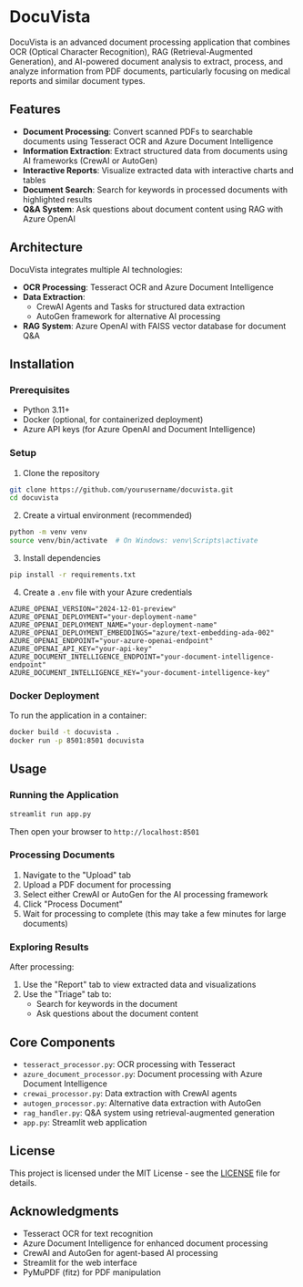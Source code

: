 # DocuVista

DocuVista is an advanced document processing application that combines OCR (Optical Character Recognition), RAG (Retrieval-Augmented Generation), and AI-powered document analysis to extract, process, and analyze information from PDF documents, particularly focusing on medical reports and similar document types.

## Features

- **Document Processing**: Convert scanned PDFs to searchable documents using Tesseract OCR and Azure Document Intelligence
- **Information Extraction**: Extract structured data from documents using AI frameworks (CrewAI or AutoGen)
- **Interactive Reports**: Visualize extracted data with interactive charts and tables
- **Document Search**: Search for keywords in processed documents with highlighted results
- **Q&A System**: Ask questions about document content using RAG with Azure OpenAI

## Architecture

DocuVista integrates multiple AI technologies:

- **OCR Processing**: Tesseract OCR and Azure Document Intelligence
- **Data Extraction**: 
  - CrewAI Agents and Tasks for structured data extraction
  - AutoGen framework for alternative AI processing
- **RAG System**: Azure OpenAI with FAISS vector database for document Q&A

## Installation

### Prerequisites

- Python 3.11+
- Docker (optional, for containerized deployment)
- Azure API keys (for Azure OpenAI and Document Intelligence)

### Setup

1. Clone the repository
```bash
git clone https://github.com/yourusername/docuvista.git
cd docuvista
```

2. Create a virtual environment (recommended)
```bash
python -m venv venv
source venv/bin/activate  # On Windows: venv\Scripts\activate
```

3. Install dependencies
```bash
pip install -r requirements.txt
```

4. Create a `.env` file with your Azure credentials
```
AZURE_OPENAI_VERSION="2024-12-01-preview"
AZURE_OPENAI_DEPLOYMENT="your-deployment-name"
AZURE_OPENAI_DEPLOYMENT_NAME="your-deployment-name"
AZURE_OPENAI_DEPLOYMENT_EMBEDDINGS="azure/text-embedding-ada-002"
AZURE_OPENAI_ENDPOINT="your-azure-openai-endpoint"
AZURE_OPENAI_API_KEY="your-api-key"
AZURE_DOCUMENT_INTELLIGENCE_ENDPOINT="your-document-intelligence-endpoint"
AZURE_DOCUMENT_INTELLIGENCE_KEY="your-document-intelligence-key"
```

### Docker Deployment

To run the application in a container:

```bash
docker build -t docuvista .
docker run -p 8501:8501 docuvista
```

## Usage

### Running the Application

```bash
streamlit run app.py
```

Then open your browser to `http://localhost:8501`

### Processing Documents

1. Navigate to the "Upload" tab
2. Upload a PDF document for processing
3. Select either CrewAI or AutoGen for the AI processing framework
4. Click "Process Document"
5. Wait for processing to complete (this may take a few minutes for large documents)

### Exploring Results

After processing:

1. Use the "Report" tab to view extracted data and visualizations
2. Use the "Triage" tab to:
   - Search for keywords in the document
   - Ask questions about the document content

## Core Components

- `tesseract_processor.py`: OCR processing with Tesseract
- `azure_document_processor.py`: Document processing with Azure Document Intelligence
- `crewai_processor.py`: Data extraction with CrewAI agents
- `autogen_processor.py`: Alternative data extraction with AutoGen
- `rag_handler.py`: Q&A system using retrieval-augmented generation
- `app.py`: Streamlit web application

## License

This project is licensed under the MIT License - see the [LICENSE](LICENSE) file for details.

## Acknowledgments

- Tesseract OCR for text recognition
- Azure Document Intelligence for enhanced document processing
- CrewAI and AutoGen for agent-based AI processing
- Streamlit for the web interface
- PyMuPDF (fitz) for PDF manipulation